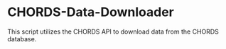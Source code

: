 # CHORDS-Data-Downloader
This script utilizes the CHORDS API to download data from the CHORDS database. 
